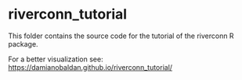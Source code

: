 # riverconn_tutorial

This folder contains the source code for the tutorial of the riverconn R package. 

For a better visualization see: https://damianobaldan.github.io/riverconn_tutorial/

